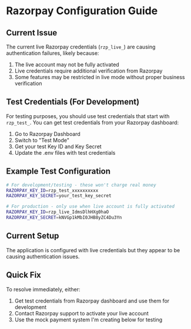 # Razorpay Configuration Guide

## Current Issue
The current live Razorpay credentials (`rzp_live_`) are causing authentication failures, likely because:
1. The live account may not be fully activated
2. Live credentials require additional verification from Razorpay
3. Some features may be restricted in live mode without proper business verification

## Test Credentials (For Development)
For testing purposes, you should use test credentials that start with `rzp_test_`. 
You can get test credentials from your Razorpay dashboard:

1. Go to Razorpay Dashboard
2. Switch to "Test Mode" 
3. Get your test Key ID and Key Secret
4. Update the .env files with test credentials

## Example Test Configuration
```bash
# For development/testing - these won't charge real money
RAZORPAY_KEY_ID=rzp_test_xxxxxxxxxx
RAZORPAY_KEY_SECRET=your_test_key_secret

# For production - only use when live account is fully activated
RAZORPAY_KEY_ID=rzp_live_IdmsDlhHXg0haO
RAZORPAY_KEY_SECRET=kNVGp1kMbI0JHB8yZC4Du3Yn
```

## Current Setup
The application is configured with live credentials but they appear to be causing authentication issues.

## Quick Fix
To resolve immediately, either:
1. Get test credentials from Razorpay dashboard and use them for development
2. Contact Razorpay support to activate your live account
3. Use the mock payment system I'm creating below for testing
